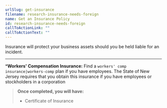 ```yaml
---
urlSlug: get-insurance
filename: research-insurance-needs-foreign
name: Get an Insurance Policy
id: research-insurance-needs-foreign
callToActionLink: ""
callToActionText: ""
---
```

Insurance will protect your business assets should you be held liable for an incident. 

- - -

***Workers' Compensation Insurance:** Find a `workers' comp insurance|workers-comp` plan if you have employees. The State of New Jersey requires that you obtain this insurance if you have employees or stockholders in a corporation

> **Once completed, you will have:**
>
> * Certificate of Insurance
